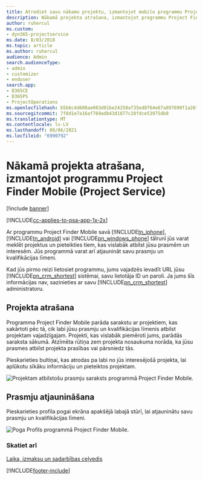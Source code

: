 ```yaml
---
title: Atrodiet savu nākamo projektu, izmantojot mobilo programmu Project Finder Mobile
description: Nākamā projekta atrašana, izmantojot programmu Project Finder Mobile programmai Project Service
author: ruhercul
ms.custom:
- dyn365-projectservice
ms.date: 8/03/2018
ms.topic: article
ms.author: ruhercul
audience: Admin
search.audienceType:
- admin
- customizer
- enduser
search.app:
- D365CE
- D365PS
- ProjectOperations
ms.openlocfilehash: b5b6c4d608ae083d01be24258af35ed8f64e67a897690f1a2678f76b8befdcb1
ms.sourcegitcommit: 7f8d1e7a16af769adb43d1877c28fdce53975db8
ms.translationtype: MT
ms.contentlocale: lv-LV
ms.lasthandoff: 08/06/2021
ms.locfileid: "6990792"
---
```

# <a name="find-your-next-project-with-the-project-finder-mobile-app-project-service"></a>Nākamā projekta atrašana, izmantojot programmu Project Finder Mobile (Project Service)

[!include [banner](../includes/psa-now-project-operations.md)]

[!INCLUDE[cc-applies-to-psa-app-1x-2x](../includes/cc-applies-to-psa-app-1x-2x.md)]

Ar programmu Project Finder Mobile savā [!INCLUDE[tn_iphone](../includes/tn-iphone.md)], [!INCLUDE[tn_android](../includes/tn-android.md)] vai [!INCLUDE[pn_windows_phone](../includes/pn-windows-phone.md)] tālrunī jūs varat meklēt projektus un pieteikties tiem, kas vislabāk atbilst jūsu prasmēm un interesēm. Jūs programmā varat arī atjaunināt savu prasmju un kvalifikācijas līmeni.  
  
 Kad jūs pirmo reizi lietosiet programmu, jums vajadzēs ievadīt URL jūsu [!INCLUDE[pn_crm_shortest](../includes/pn-crm-shortest.md)] sistēmai, savu lietotāja ID un paroli. Ja jums šīs informācijas nav, sazinieties ar savu [!INCLUDE[pn_crm_shortest](../includes/pn-crm-shortest.md)] administratoru.  
  
## <a name="find-a-project"></a>Projekta atrašana  
 Programma Project Finder Mobile parāda sarakstu ar projektiem, kas sakārtoti pēc tā, cik labi jūsu prasmju un kvalifikācijas līmenis atbilst projektam vajadzīgajam. Projekti, kas vislabāk piemēroti jums, parādās saraksta sākumā. Atzīmēta rūtiņa zem projekta nosaukuma norāda, ka jūsu prasmes atbilst projekta prasības vai pārsniedz tās.  
  
 Pieskarieties bultiņai, kas atrodas pa labi no jūs interesējošā projekta, lai aplūkotu sīkāku informāciju un pieteiktos projektam.  
  
 ![Projektam atbilstošu prasmju saraksts programmā Project Finder Mobile.](../psa/media/project-service-project-finder-list.png "Projektam atbilstošu prasmju saraksts programmā Project Finder Mobile")  
  
## <a name="update-your-skills"></a>Prasmju atjaunināšana  
 Pieskarieties profila pogai ekrāna apakšējā labajā stūrī, lai atjauninātu savu prasmju un kvalifikācijas līmeni.  
  
 ![Poga Profils programmā Project Finder Mobile.](../psa/media/project-service-project-finder-profile.png "Poga Profils programmā Project Finder Mobile")  
  
### <a name="see-also"></a>Skatiet arī  
 [Laika, izmaksu un sadarbības ceļvedis](../psa/time-expense-collaboration-guide.md)


[!INCLUDE[footer-include](../includes/footer-banner.md)]